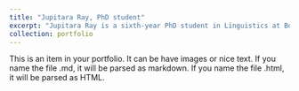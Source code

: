 ```yaml
---
title: "Jupitara Ray, PhD student"
excerpt: "Jupitara Ray is a sixth-year PhD student in Linguistics at Boston University, broadly interested in phonetics and phonology, sociolinguistics, bi/multi-lingualism in the diasporic community, etc. A research fellow in the lab in Spring 2024, she is currently working on her dissertation examining phonetic accommodation and drift of Indian English speakers in India and the US.<br/><img src='/images/Ray_J.jpg'>"
collection: portfolio
---
```


This is an item in your portfolio. It can be have images or nice text. If you name the file .md, it will be parsed as markdown. If you name the file .html, it will be parsed as HTML. 
